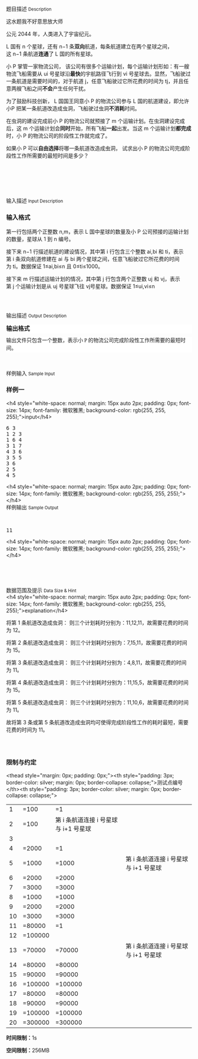 <div class="panel panel-default">
<div class="area-title">
<span>
题目描述
<small>Description</small>
</span></div>
<div class="panel-body">

<p>这水题我不好意思放大师<br></p><p style="">公元 2044 年，人类进入了宇宙纪元。</p><p style="">L 国有 <span style=""><span style=""><span style=""><span style=""><span style="">n</span></span></span> 个星球，还有 <span style=""><span style=""><span style=""><span style=""><span style="">n<span style="">−<span style="">1</span></span></span></span></span> 条<strong style="">双向</strong>航道，每条航道建立在两个星球之间，这 <span style=""><span style=""><span style=""><span style=""><span style="">n<span style="">−<span style="">1</span></span></span></span></span> 条航道<strong style="">连通</strong>了 <span style=""><span style=""><span style=""><span style=""><span style="">L</span></span></span> 国的所有星球。</span></span></span></span></span></span></span></span></p><p style="">小 P 掌管一家物流公司， 该公司有很多个运输计划，每个运输计划形如：有一艘物流飞船需要从 <span style=""><span style=""><span style=""><span style=""><span style=""><span style="">u<span style="">i</span></span></span></span></span> 号星球沿<strong style="">最快</strong>的宇航路径飞行到 <span style=""><span style=""><span style=""><span style=""><span style=""><span style="">v<span style="">i</span></span></span></span></span> 号星球去。显然，飞船驶过一条航道是需要时间的，对于航道 <span style=""><span style=""><span style=""><span style=""><span style="">j</span></span></span>，任意飞船驶过它所花费的时间为 <span style=""><span style=""><span style=""><span style=""><span style=""><span style="">t<span style="">j</span></span></span></span></span>，并且任意两艘飞船之间<strong style="">不会</strong>产生任何干扰。</span></span></span></span></span></span></span></span></p><p style="">为了鼓励科技创新， L 国国王同意小 P 的物流公司参与 L 国的航道建设，即允许小P 把某一条航道改造成虫洞，飞船驶过虫洞<strong style="">不消耗</strong>时间。</p><p style="">在虫洞的建设完成前小 P 的物流公司就预接了 <span style=""><span style=""><span style=""><span style=""><span style="">m</span></span></span> 个运输计划。在虫洞建设完成后，这 <span style=""><span style=""><span style=""><span style=""><span style="">m</span></span></span> 个运输计划会<strong style="">同时</strong>开始，所有飞船<strong style="">一起</strong>出发。当这 <span style=""><span style=""><span style=""><span style=""><span style="">m</span></span></span> 个运输计划<strong style="">都完成</strong>时，小 P 的物流公司的阶段性工作就完成了。</span></span></span></span></span></span></p><p style="">如果小 P 可以<strong style="">自由选择</strong>将哪一条航道改造成虫洞， 试求出小 P 的物流公司完成阶段性工作所需要的最短时间是多少？</p><h3 style=""><br></h3><h3 style=""><br></h3>

</div>
</div>

<div class="panel panel-default">
<div class="area-title">
<span>
输入描述
<small>Input Description</small>
</span></div>
<div class="panel-body">
<h3 style="">输入格式</h3><p style="">第一行包括两个正整数 <span style=""><span style=""><span style=""><span style=""><span style="">n<span style="">,<span style="">m</span></span></span></span></span>，表示 L 国中星球的数量及小 P 公司预接的运输计划的数量，星球从 <span style=""><span style=""><span style=""><span style=""><span style="">1</span></span></span> 到 <span style=""><span style=""><span style=""><span style=""><span style="">n</span></span></span> 编号。</span></span></span></span></span></span></p><p style="">接下来 <span style=""><span style=""><span style=""><span style=""><span style="">n<span style="">−<span style="">1</span></span></span></span></span> 行描述航道的建设情况，其中第 <span style=""><span style=""><span style=""><span style=""><span style="">i</span></span></span> 行包含三个整数 <span style=""><span style=""><span style=""><span style=""><span style=""><span style="">a<span style="">i<span style="">,<span style=""><span style="">b<span style="">i</span></span></span></span></span></span></span></span></span> 和 <span style=""><span style=""><span style=""><span style=""><span style=""><span style="">t<span style="">i</span></span></span></span></span>，表示第 <span style=""><span style=""><span style=""><span style=""><span style="">i</span></span></span> 条双向航道修建在 <span style=""><span style=""><span style=""><span style=""><span style=""><span style="">a<span style="">i</span></span></span></span></span> 与 <span style=""><span style=""><span style=""><span style=""><span style=""><span style="">b<span style="">i</span></span></span></span></span> 两个星球之间，任意飞船驶过它所花费的时间为 <span style=""><span style=""><span style=""><span style=""><span style=""><span style="">t<span style="">i</span></span></span></span></span>。数据保证 <span style=""><span style=""><span style=""><span style=""><span style="">1<span style="">≤<span style=""><span style="">a<span style="">i<span style="">,<span style=""><span style="">b<span style="">i<span style="">≤<span style="">n</span></span></span></span></span></span></span></span></span></span></span></span></span> 且 <span style=""><span style=""><span style=""><span style=""><span style="">0<span style="">≤<span style=""><span style="">t<span style="">i<span style="">≤<span style="">1000</span></span></span></span></span></span></span></span></span>。</span></span></span></span></span></span></span></span></span></span></span></span></span></span></span></span></span></span></span></span></p><p style="">接下来 <span style=""><span style=""><span style=""><span style=""><span style="">m</span></span></span> 行描述运输计划的情况，其中第 <span style=""><span style=""><span style=""><span style=""><span style="">j</span></span></span> 行包含两个正整数 <span style=""><span style=""><span style=""><span style=""><span style=""><span style="">u<span style="">j</span></span></span></span></span> 和 <span style=""><span style=""><span style=""><span style=""><span style=""><span style="">v<span style="">j</span></span></span></span></span>，表示第 <span style=""><span style=""><span style=""><span style=""><span style="">j</span></span></span> 个运输计划是从 <span style=""><span style=""><span style=""><span style=""><span style=""><span style="">u<span style="">j</span></span></span></span></span> 号星球飞往 <span style=""><span style=""><span style=""><span style=""><span style=""><span style="">v<span style="">j</span></span></span></span></span>号星球。数据保证 <span style=""><span style=""><span style=""><span style=""><span style="">1<span style="">≤<span style=""><span style="">u<span style="">i<span style="">,<span style=""><span style="">v<span style="">i<span style="">≤<span style="">n</span></span></span></span></span></span></span></span></span></span></span></span></span></span></span></span></span></span></span></span></span></span></span></span></span></span></span></span></span></p><h3 style=""><br></h3>

</div>
</div>
<div  class="panel panel-default">
<div class="area-title">
<span>
输出描述
<small>Output Description</small>
</span></div>
<div class="panel-body">

<h3 style="white-space: normal; margin: 15px auto 2px; padding: 0px; font-size: 16px; line-height: 1.5; font-family: 微软雅黑; background-color: rgb(255, 255, 255);">输出格式</h3><p style="margin: 10px auto; white-space: normal; padding: 0px; font-family: 微软雅黑; font-size: 13.92px; line-height: 20.88px; background-color: rgb(255, 255, 255);">输出文件只包含一个整数，表示小 P 的物流公司完成阶段性工作所需要的最短时间。</p><h3 style="white-space: normal; margin: 15px auto 2px; padding: 0px; font-size: 16px; line-height: 1.5; font-family: 微软雅黑; background-color: rgb(255, 255, 255);"></h3><p><br/></p>

</div>
</div>


<div class="panel panel-default">
<div class="area-title">
<span>
样例输入
<small>Sample Input</small>
</span></div>
<div class="panel-body">
<h3 style="">样例一</h3>&lt;h4 style="white-space: normal; margin: 15px auto 2px; padding: 0px; font-size: 14px; font-family: 微软雅黑; background-color: rgb(255, 255, 255);"&gt;input&lt;/h4&gt;<pre style="">6 3
1 2 3
1 6 4
3 1 7
4 3 6
3 5 5
3 6
2 5
4 5</pre>&lt;h4 style="white-space: normal; margin: 15px auto 2px; padding: 0px; font-size: 14px; font-family: 微软雅黑; background-color: rgb(255, 255, 255);"&gt;<br>&lt;/h4&gt;

</div>
</div>

<div class="panel panel-default">
<div class="area-title">
<span>
样例输出
<small>Sample Output</small>
</span></div>
<div class="panel-body">
<p>   </p><pre style="">11</pre>&lt;h4 style="white-space: normal; margin: 15px auto 2px; padding: 0px; font-size: 14px; font-family: 微软雅黑; background-color: rgb(255, 255, 255);"&gt;<br>&lt;/h4&gt;<p><span style=""><span style=""><span style=""><span style=""><span style=""><span style=""><br></span></span></span></span></span></span></p><p><br></p>

</div>
</div>

<div class="panel panel-default">
<div class="area-title">
<span>
数据范围及提示
<small>Data Size & Hint</small>
</span></div>
<div class="panel-body">
&lt;h4 style="white-space: normal; margin: 15px auto 2px; padding: 0px; font-size: 14px; font-family: 微软雅黑; background-color: rgb(255, 255, 255);"&gt;explanation&lt;/h4&gt;<p style="">将第 <span style=""><span style=""><span style=""><span style=""><span style="">1</span></span></span> 条航道改造成虫洞： 则三个计划耗时分别为：<span style=""><span style=""><span style=""><span style=""><span style="">11<span style="">,<span style="">12<span style="">,<span style="">11</span></span></span></span></span></span></span>，故需要花费的时间为 <span style=""><span style=""><span style=""><span style=""><span style="">12</span></span></span>。</span></span></span></span></span></span></p><p style="">将第 <span style=""><span style=""><span style=""><span style=""><span style="">2</span></span></span> 条航道改造成虫洞： 则三个计划耗时分别为：<span style=""><span style=""><span style=""><span style=""><span style="">7<span style="">,<span style="">15<span style="">,<span style="">11</span></span></span></span></span></span></span>，故需要花费的时间为 <span style=""><span style=""><span style=""><span style=""><span style="">15</span></span></span>。</span></span></span></span></span></span></p><p style="">将第 <span style=""><span style=""><span style=""><span style=""><span style="">3</span></span></span> 条航道改造成虫洞： 则三个计划耗时分别为：<span style=""><span style=""><span style=""><span style=""><span style="">4<span style="">,<span style="">8<span style="">,<span style="">11</span></span></span></span></span></span></span>，故需要花费的时间为 <span style=""><span style=""><span style=""><span style=""><span style="">11</span></span></span>。</span></span></span></span></span></span></p><p style="">将第 <span style=""><span style=""><span style=""><span style=""><span style="">4</span></span></span> 条航道改造成虫洞： 则三个计划耗时分别为：<span style=""><span style=""><span style=""><span style=""><span style="">11<span style="">,<span style="">15<span style="">,<span style="">5</span></span></span></span></span></span></span>，故需要花费的时间为 <span style=""><span style=""><span style=""><span style=""><span style="">15</span></span></span>。</span></span></span></span></span></span></p><p style="">将第 <span style=""><span style=""><span style=""><span style=""><span style="">5</span></span></span> 条航道改造成虫洞： 则三个计划耗时分别为：<span style=""><span style=""><span style=""><span style=""><span style="">11<span style="">,<span style="">10<span style="">,<span style="">6</span></span></span></span></span></span></span>，故需要花费的时间为 <span style=""><span style=""><span style=""><span style=""><span style="">11</span></span></span>。</span></span></span></span></span></span></p><p style="">故将第 <span style=""><span style=""><span style=""><span style=""><span style="">3</span></span></span> 条或第 <span style=""><span style=""><span style=""><span style=""><span style="">5</span></span></span> 条航道改造成虫洞均可使得完成阶段性工作的耗时最短，需要花费的时间为 <span style=""><span style=""><span style=""><span style=""><span style="">11</span></span></span>。</span></span></span></span></span></span></p><h3 style=""><br></h3><h3 style="">限制与约定</h3>&lt;thead style="margin: 0px; padding: 0px;"&gt;&lt;th style="padding: 3px; border-color: silver; margin: 0px; border-collapse: collapse;"&gt;测试点编号&lt;/th&gt;&lt;th style="padding: 3px; border-color: silver; margin: 0px; border-collapse: collapse;"&gt;<table><tbody><tr style=""></tr></tbody><tbody style=""><tr style=""><td style="">1</td><td style=""><span style=""><span style=""><span style=""><span style=""><span style="">=<span style="">100</span></span></span></span></span></span></td><td style=""><span style=""><span style=""><span style=""><span style=""><span style="">=<span style="">1</span></span></span></span></span></span></td><td style=""><br></td></tr><tr style=""><td style="">2</td><td style=""><span style=""><span style=""><span style=""><span style=""><span style="">=<span style="">100</span></span></span></span></span></span></td><td style="">第 <span style=""><span style=""><span style=""><span style=""><span style="">i</span></span></span> 条航道连接 <span style=""><span style=""><span style=""><span style=""><span style="">i</span></span></span> 号星球与 <span style=""><span style=""><span style=""><span style=""><span style="">i<span style="">+<span style="">1</span></span></span></span></span> 号星球</span></span></span></span></span></span></td></tr><tr style=""><td style="">3</td><td style=""><br></td></tr><tr style=""><td style="">4</td><td style=""><span style=""><span style=""><span style=""><span style=""><span style="">=<span style="">2000</span></span></span></span></span></span></td><td style=""><span style=""><span style=""><span style=""><span style=""><span style="">=<span style="">1</span></span></span></span></span></span></td></tr><tr style=""><td style="">5</td><td style=""><span style=""><span style=""><span style=""><span style=""><span style="">=<span style="">1000</span></span></span></span></span></span></td><td style=""><span style=""><span style=""><span style=""><span style=""><span style="">=<span style="">1000</span></span></span></span></span></span></td><td style="">第 <span style=""><span style=""><span style=""><span style=""><span style="">i</span></span></span> 条航道连接 <span style=""><span style=""><span style=""><span style=""><span style="">i</span></span></span> 号星球与 <span style=""><span style=""><span style=""><span style=""><span style="">i<span style="">+<span style="">1</span></span></span></span></span> 号星球</span></span></span></span></span></span></td></tr><tr style=""><td style="">6</td><td style=""><span style=""><span style=""><span style=""><span style=""><span style="">=<span style="">2000</span></span></span></span></span></span></td><td style=""><span style=""><span style=""><span style=""><span style=""><span style="">=<span style="">2000</span></span></span></span></span></span></td></tr><tr style=""><td style="">7</td><td style=""><span style=""><span style=""><span style=""><span style=""><span style="">=<span style="">3000</span></span></span></span></span></span></td><td style=""><span style=""><span style=""><span style=""><span style=""><span style="">=<span style="">3000</span></span></span></span></span></span></td></tr><tr style=""><td style="">8</td><td style=""><span style=""><span style=""><span style=""><span style=""><span style="">=<span style="">1000</span></span></span></span></span></span></td><td style=""><span style=""><span style=""><span style=""><span style=""><span style="">=<span style="">1000</span></span></span></span></span></span></td><td style=""><br></td></tr><tr style=""><td style="">9</td><td style=""><span style=""><span style=""><span style=""><span style=""><span style="">=<span style="">2000</span></span></span></span></span></span></td><td style=""><span style=""><span style=""><span style=""><span style=""><span style="">=<span style="">2000</span></span></span></span></span></span></td></tr><tr style=""><td style="">10</td><td style=""><span style=""><span style=""><span style=""><span style=""><span style="">=<span style="">3000</span></span></span></span></span></span></td><td style=""><span style=""><span style=""><span style=""><span style=""><span style="">=<span style="">3000</span></span></span></span></span></span></td></tr><tr style=""><td style="">11</td><td style=""><span style=""><span style=""><span style=""><span style=""><span style="">=<span style="">80000</span></span></span></span></span></span></td><td style=""><span style=""><span style=""><span style=""><span style=""><span style="">=<span style="">1</span></span></span></span></span></span></td></tr><tr style=""><td style="">12</td><td style=""><span style=""><span style=""><span style=""><span style=""><span style="">=<span style="">100000</span></span></span></span></span></span></td></tr><tr style=""><td style="">13</td><td style=""><span style=""><span style=""><span style=""><span style=""><span style="">=<span style="">70000</span></span></span></span></span></span></td><td style=""><span style=""><span style=""><span style=""><span style=""><span style="">=<span style="">70000</span></span></span></span></span></span></td><td style="">第 <span style=""><span style=""><span style=""><span style=""><span style="">i</span></span></span> 条航道连接 <span style=""><span style=""><span style=""><span style=""><span style="">i</span></span></span> 号星球与 <span style=""><span style=""><span style=""><span style=""><span style="">i<span style="">+<span style="">1</span></span></span></span></span> 号星球</span></span></span></span></span></span></td></tr><tr style=""><td style="">14</td><td style=""><span style=""><span style=""><span style=""><span style=""><span style="">=<span style="">80000</span></span></span></span></span></span></td><td style=""><span style=""><span style=""><span style=""><span style=""><span style="">=<span style="">80000</span></span></span></span></span></span></td></tr><tr style=""><td style="">15</td><td style=""><span style=""><span style=""><span style=""><span style=""><span style="">=<span style="">90000</span></span></span></span></span></span></td><td style=""><span style=""><span style=""><span style=""><span style=""><span style="">=<span style="">90000</span></span></span></span></span></span></td></tr><tr style=""><td style="">16</td><td style=""><span style=""><span style=""><span style=""><span style=""><span style="">=<span style="">100000</span></span></span></span></span></span></td><td style=""><span style=""><span style=""><span style=""><span style=""><span style="">=<span style="">100000</span></span></span></span></span></span></td></tr><tr style=""><td style="">17</td><td style=""><span style=""><span style=""><span style=""><span style=""><span style="">=<span style="">80000</span></span></span></span></span></span></td><td style=""><span style=""><span style=""><span style=""><span style=""><span style="">=<span style="">80000</span></span></span></span></span></span></td><td style=""><br></td></tr><tr style=""><td style="">18</td><td style=""><span style=""><span style=""><span style=""><span style=""><span style="">=<span style="">90000</span></span></span></span></span></span></td><td style=""><span style=""><span style=""><span style=""><span style=""><span style="">=<span style="">90000</span></span></span></span></span></span></td></tr><tr style=""><td style="">19</td><td style=""><span style=""><span style=""><span style=""><span style=""><span style="">=<span style="">100000</span></span></span></span></span></span></td><td style=""><span style=""><span style=""><span style=""><span style=""><span style="">=<span style="">100000</span></span></span></span></span></span></td></tr><tr style=""><td style="">20</td><td style=""><span style=""><span style=""><span style=""><span style=""><span style="">=<span style="">300000</span></span></span></span></span></span></td><td style=""><span style=""><span style=""><span style=""><span style=""><span style="">=<span style="">300000</span></span></span></span></span></span></td></tr></tbody></table><p style=""><strong style="">时间限制：</strong><span style=""><span style=""><span style=""><span style=""><span style="">1<span style=""><span style=""><span style="">s</span></span></span></span></span></span></span></span></p><p style=""><strong style="">空间限制：</strong><span style=""><span style=""><span style=""><span style=""><span style="">256<span style=""><span style=""><span style="">MB</span></span></span></span></span></span></span></span></p><p><span style=""><span style=""><span style=""><span style=""><span style=""><span style=""><span style=""><span style=""><br></span></span></span></span></span></span></span></span></p><p><br></p>
</div>
</div>